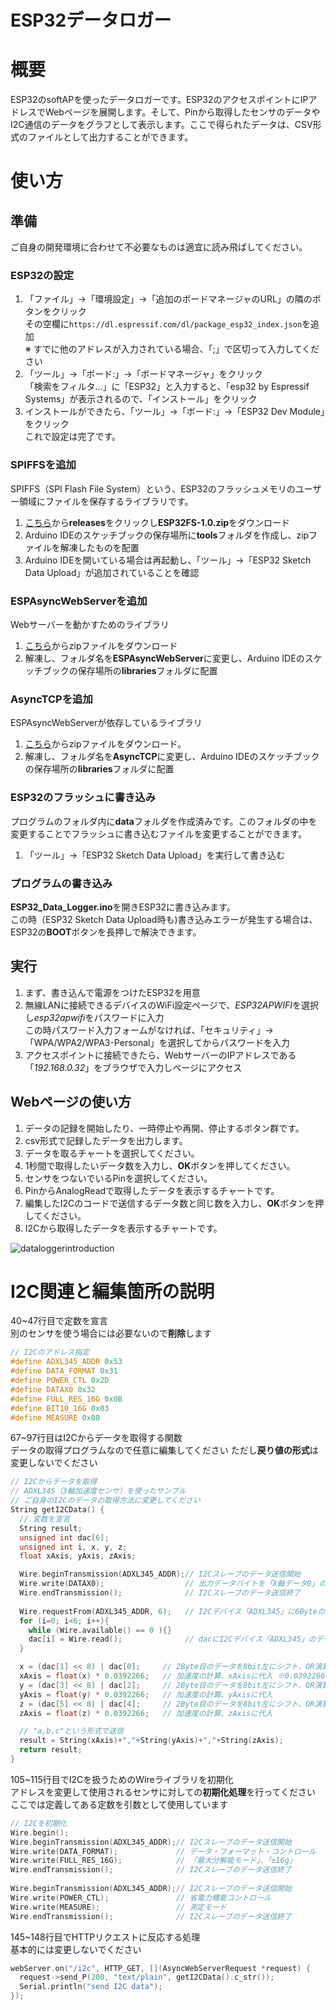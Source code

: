 # ESP32データロガー

# 概要
ESP32のsoftAPを使ったデータロガーです。ESP32のアクセスポイントにIPアドレスでWebページを展開します。そして、Pinから取得したセンサのデータやI2C通信のデータをグラフとして表示します。ここで得られたデータは、CSV形式のファイルとして出力することができます。

# 使い方
## 準備
ご自身の開発環境に合わせて不必要なものは適宜に読み飛ばしてください。

### ESP32の設定
1. 「ファイル」->「環境設定」->「追加のボードマネージャのURL」の隣のボタンをクリック    
    その空欄に`https://dl.espressif.com/dl/package_esp32_index.json`を追加  
    ※ すでに他のアドレスが入力されている場合、「;」で区切って入力してください
2. 「ツール」->「ボード:」->「ボードマネージャ」をクリック  
    「検索をフィルタ…」に「ESP32」と入力すると、「esp32 by Espressif Systems」が表示されるので、「インストール」をクリック
3. インストールができたら、「ツール」->「ボード:」->「ESP32 Dev Module」をクリック  
    これで設定は完了です。

### SPIFFSを追加
SPIFFS（SPI Flash File System）という、ESP32のフラッシュメモリのユーザー領域にファイルを保存するライブラリです。  
1. [こちら](https://github.com/me-no-dev/arduino-esp32fs-plugin)から**releases**をクリックし**ESP32FS-1.0.zip**をダウンロード 
2. Arduino IDEのスケッチブックの保存場所に**tools**フォルダを作成し、zipファイルを解凍したものを配置
3. Arduino IDEを開いている場合は再起動し、「ツール」->「ESP32 Sketch Data Upload」が追加されていることを確認

### ESPAsyncWebServerを追加
Webサーバーを動かすためのライブラリ
1. [こちら](https://github.com/me-no-dev/ESPAsyncWebServer)からzipファイルをダウンロード
2. 解凍し、フォルダ名を**ESPAsyncWebServer**に変更し、Arduino IDEのスケッチブックの保存場所の**libraries**フォルダに配置

### AsyncTCPを追加
ESPAsyncWebServerが依存しているライブラリ
1. [こちら](https://github.com/me-no-dev/AsyncTCP)からzipファイルをダウンロード。
2. 解凍し、フォルダ名を**AsyncTCP**に変更し、Arduino IDEのスケッチブックの保存場所の**libraries**フォルダに配置

### ESP32のフラッシュに書き込み
プログラムのフォルダ内に**data**フォルダを作成済みです。このフォルダの中を変更することでフラッシュに書き込むファイルを変更することができます。
1. 「ツール」->「ESP32 Sketch Data Upload」を実行して書き込む

### プログラムの書き込み
**ESP32_Data_Logger.ino**を開きESP32に書き込みます。  
この時（ESP32 Sketch Data Upload時も)書き込みエラーが発生する場合は、ESP32の**BOOT**ボタンを長押しで解決できます。

## 実行
1. まず、書き込んで電源をつけたESP32を用意
2. 無線LANに接続できるデバイスのWiFi設定ページで、*ESP32APWIFI*を選択し*esp32apwifi*をパスワードに入力  
    この時パスワード入力フォームがなければ、「セキュリティ」->「WPA/WPA2/WPA3-Personal」を選択してからパスワードを入力
3. アクセスポイントに接続できたら、WebサーバーのIPアドレスである「*192.168.0.32*」をブラウザで入力しページにアクセス

## Webページの使い方  
1. データの記録を開始したり、一時停止や再開、停止するボタン群です。  
2. csv形式で記録したデータを出力します。
3. データを取るチャートを選択してください。
4. 1秒間で取得したいデータ数を入力し、**OK**ボタンを押してください。
5. センサをつないでいるPinを選択してください。
6. PinからAnalogReadで取得したデータを表示するチャートです。
7. 編集したI2Cのコードで送信するデータ数と同じ数を入力し、**OK**ボタンを押してください。
8. I2Cから取得したデータを表示するチャートです。

![dataloggerintroduction](https://user-images.githubusercontent.com/88521121/178200378-556bb40a-3aa2-4130-b34f-5c66927f6b4c.png)

# I2C関連と編集箇所の説明
40~47行目で定数を宣言  
別のセンサを使う場合には必要ないので**削除**します
```cpp
// I2Cのアドレス指定
#define ADXL345_ADDR 0x53
#define DATA_FORMAT 0x31
#define POWER_CTL 0x2D
#define DATAX0 0x32
#define FULL_RES_16G 0x0B
#define BIT10_16G 0x03
#define MEASURE 0x08
```
67~97行目はI2Cからデータを取得する関数  
データの取得プログラムなので任意に編集してください
ただし**戻り値の形式**は変更しないでください
```cpp
// I2Cからデータを取得
// ADXL345（3軸加速度センサ）を使ったサンプル
// ご自身のI2Cのデータの取得方法に変更してください
String getI2CData() {
  // 変数を宣言
  String result;
  unsigned int dac[6];
  unsigned int i, x, y, z;
  float xAxis, yAxis, zAxis;

  Wire.beginTransmission(ADXL345_ADDR);// I2Cスレーブのデータ送信開始
  Wire.write(DATAX0);                  // 出力データバイトを「X軸データ0」のアドレスに指定
  Wire.endTransmission();              // I2Cスレーブのデータ送信終了
  
  Wire.requestFrom(ADXL345_ADDR, 6);   // I2Cデバイス「ADXL345」に6Byteのデータ要求
  for (i=0; i<6; i++){
    while (Wire.available() == 0 ){}
    dac[i] = Wire.read();              // dacにI2Cデバイス「ADXL345」のデータ読み込み
  }

  x = (dac[1] << 8) | dac[0];     // 2Byte目のデータを8bit左にシフト、OR演算子で1Byte目のデータを結合して、xに代入
  xAxis = float(x) * 0.0392266;   // 加速度の計算、xAxisに代入 ※0.0392266=(4/1000*9.80665)
  y = (dac[3] << 8) | dac[2];     // 2Byte目のデータを8bit左にシフト、OR演算子で1Byte目のデータを結合して、xに代入
  yAxis = float(y) * 0.0392266;   // 加速度の計算、yAxisに代入
  z = (dac[5] << 8) | dac[4];     // 2Byte目のデータを8bit左にシフト、OR演算子で1Byte目のデータを結合して、xに代入
  zAxis = float(z) * 0.0392266;   // 加速度の計算、zAxisに代入

  // "a,b,c"という形式で送信
  result = String(xAxis)+","+String(yAxis)+","+String(zAxis);
  return result;
}
```
105~115行目でI2Cを扱うためのWireライブラリを初期化  
アドレスを変更して使用されるセンサに対しての**初期化処理**を行ってください
ここでは定義してある定数を引数として使用しています
```cpp
// I2Cを初期化
Wire.begin();
Wire.beginTransmission(ADXL345_ADDR);// I2Cスレーブのデータ送信開始
Wire.write(DATA_FORMAT);             // データ・フォーマット・コントロール
Wire.write(FULL_RES_16G);            // 「最大分解能モード」、「±16g」
Wire.endTransmission();              // I2Cスレーブのデータ送信終了
 
Wire.beginTransmission(ADXL345_ADDR);// I2Cスレーブのデータ送信開始
Wire.write(POWER_CTL);               // 省電力機能コントロール
Wire.write(MEASURE);                 // 測定モード
Wire.endTransmission();              // I2Cスレーブのデータ送信終了
```
145~148行目でHTTPリクエストに反応する処理  
基本的には変更しないでください
```cpp
webServer.on("/i2c", HTTP_GET, [](AsyncWebServerRequest *request) {
  request->send_P(200, "text/plain", getI2CData().c_str());
  Serial.println("send I2C data");
});
```
